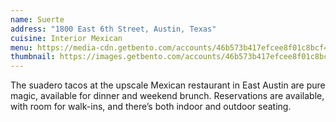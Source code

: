 ```yaml
---
name: Suerte
address: "1800 East 6th Street, Austin, Texas"
cuisine: Interior Mexican
menu: https://media-cdn.getbento.com/accounts/46b573b417efcee8f01c8bcf481af434/media/qwGcgl6MTTmVSAaATjVR_Suerte%20DINNER%2009.12.24%20.pdf
thumbnail: https://images.getbento.com/accounts/46b573b417efcee8f01c8bcf481af434/media/images/65692photogallery_landingpage.jpg?w=1200&fit=max&auto=compress,format&cs=origin
---
```


The suadero tacos at the upscale Mexican restaurant in East Austin are pure magic, available for dinner and weekend brunch. Reservations are available, with room for walk-ins, and there’s both indoor and outdoor seating.
